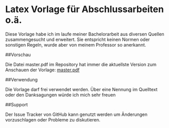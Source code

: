 Latex Vorlage für Abschlussarbeiten o.ä. 
=============

Diese Vorlage habe ich im laufe meiner Bachelorarbeit aus diversen Quellen zusammengesucht und erweitert. Sie entspricht keinen Normen oder sonstigen Regeln, wurde aber von meinem Professor so anerkannt.

##Vorschau

Die Datei master.pdf im Repository hat immer die aktuellste Version zum Anschauen der Vorlage:
[master.pdf](https://github.com/xerophil/latex-vorlage/raw/master/master.pdf)

##Verwendung

Die Vorlage darf frei verwendet werden. Über eine Nennung im Quelltext oder den Danksagungen würde ich mich sehr freuen

##Support

Der Issue Tracker von GitHub kann genutzt werden um Änderungen vorzuschlagen oder Probleme zu diskutieren.